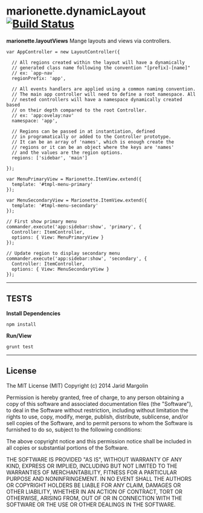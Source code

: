marionette.dynamicLayout [![Build Status](https://travis-ci.org/jaridmargolin/bouncefix.js.png)](https://travis-ci.org/jaridmargolin/marionette.dynamicLayout)
========================

**marionette.layoutViews** Mange layouts and views via controllers.

```
var AppController = new LayoutController({

  // All regions created within the layout will have a dynamically
  // generated class name following the convention "[prefix]-[name]"
  // ex: `app-nav`
  regionPrefix: 'app',

  // All events handlers are applied using a common naming convention.
  // The main app controller will need to define a root namespace. All
  // nested controllers will have a namespace dynamically created based
  // on their depth compared to the root Controller.
  // ex: 'app:ovelay:nav'
  namespace: 'app',
  
  // Regions can be passed in at instantiation, defined
  // in programatically or added to the Controller prototype.
  // It can be an array of 'names', which is enough create the
  // regions or it can be an object where the keys are 'names'
  // and the values are the region options.
  regions: ['sidebar', 'main']
  
});

var MenuPrimaryView = Marionette.ItemView.extend({
  template: '#tmpl-menu-primary'
});

var MenuSecondaryView = Marionette.ItemView.extend({
  template: '#tmpl-menu-secondary'
});
```

```
// First show primary menu
commander.execute('app:sidebar:show', 'primary', {
  Controller: ItemController,
  options: { View: MenuPrimaryView }
});

// Update region to display secondary menu
commander.execute('app:sidebar:show', 'secondary', {
  Controller: ItemController,
  options: { View: MenuSecondaryView }
});
```


---

## TESTS

**Install Dependencies**

```
npm install
```

**Run/View**

```
grunt test
```



---

## License

The MIT License (MIT) Copyright (c) 2014 Jarid Margolin

Permission is hereby granted, free of charge, to any person obtaining a copy of this software and associated documentation files (the "Software"), to deal in the Software without restriction, including without limitation the rights to use, copy, modify, merge, publish, distribute, sublicense, and/or sell copies of the Software, and to permit persons to whom the Software is furnished to do so, subject to the following conditions:

The above copyright notice and this permission notice shall be included in all copies or substantial portions of the Software.

THE SOFTWARE IS PROVIDED "AS IS", WITHOUT WARRANTY OF ANY KIND, EXPRESS OR IMPLIED, INCLUDING BUT NOT LIMITED TO THE WARRANTIES OF MERCHANTABILITY, FITNESS FOR A PARTICULAR PURPOSE AND NONINFRINGEMENT. IN NO EVENT SHALL THE AUTHORS OR COPYRIGHT HOLDERS BE LIABLE FOR ANY CLAIM, DAMAGES OR OTHER LIABILITY, WHETHER IN AN ACTION OF CONTRACT, TORT OR OTHERWISE, ARISING FROM, OUT OF OR IN CONNECTION WITH THE SOFTWARE OR THE USE OR OTHER DEALINGS IN THE SOFTWARE.